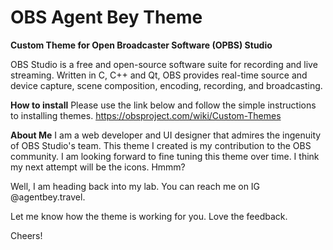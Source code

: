 # OBS Agent Bey Theme
<strong>Custom Theme for Open Broadcaster Software (OPBS) Studio</strong>

OBS Studio is a free and open-source software suite for recording and live streaming. Written in C, C++ and Qt, OBS provides real-time source and device capture, scene composition, encoding, recording, and broadcasting.

<strong>How to install</strong>
Please use the link below and follow the simple instructions to installing themes.
https://obsproject.com/wiki/Custom-Themes

<strong>About Me</strong>
I am a web developer and UI designer that admires the ingenuity of OBS Studio's team. This theme I created is my contribution to the OBS community. I am looking forward to fine tuning this theme over time. I think my next attempt will be the icons. Hmmm?

Well, I am heading back into my lab. You can reach me on IG @agentbey.travel.

Let me know how the theme is working for you. Love the feedback.

Cheers!
